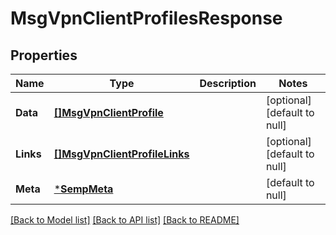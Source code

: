 # MsgVpnClientProfilesResponse

## Properties
Name | Type | Description | Notes
------------ | ------------- | ------------- | -------------
**Data** | [**[]MsgVpnClientProfile**](MsgVpnClientProfile.md) |  | [optional] [default to null]
**Links** | [**[]MsgVpnClientProfileLinks**](MsgVpnClientProfileLinks.md) |  | [optional] [default to null]
**Meta** | [***SempMeta**](SempMeta.md) |  | [default to null]

[[Back to Model list]](../README.md#documentation-for-models) [[Back to API list]](../README.md#documentation-for-api-endpoints) [[Back to README]](../README.md)

